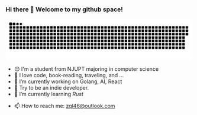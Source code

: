### Hi there 👋 Welcome to my github space!

<picture>
  <source media="(prefers-color-scheme: dark)" srcset="https://raw.githubusercontent.com/Echoidf/Echoidf/output/github-contribution-grid-snake-dark.svg">
  <source media="(prefers-color-scheme: light)" srcset="https://raw.githubusercontent.com/Echoidf/Echoidf/output/github-contribution-grid-snake.svg">
  <img alt="github contribution grid snake animation" src="https://raw.githubusercontent.com/Echoidf/Echoidf/output/github-contribution-grid-snake.svg">
</picture>

- 😊 I'm a student from NJUPT majoring in computer science
- 🌟 I love code, book-reading, traveling, and ... 
- 🔭 I’m currently working on Golang, AI, React
- 🦄 Try to be an indie developer.
- 🌱 I’m currently learning _Rust_
<!-- - 🤔 I’m looking for help with ... -->
<!-- - 💬 Ask me about ... -->
- 📫 How to reach me: zql46@outlook.com
<!-- - 😄 Pronouns: ... -->
<!-- - ⚡ Fun fact: ... -->


